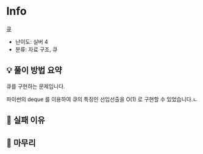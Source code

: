 # Info
[큐](https://boj.kr/10845)

- 난이도: 실버 4
- 분류: 자료 구조, 큐

## 💡 풀이 방법 요약

큐를 구현하는 문제입니다.

파이썬의 deque 를 이용하여 큐의 특징인 선입선출을 O(1) 로 구현할 수 있었습니다.ㄴ

## 👀 실패 이유

## 🙂 마무리
